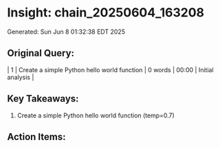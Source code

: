 # Insight: chain_20250604_163208
Generated: Sun Jun  8 01:32:38 EDT 2025

## Original Query:
| 1 | Create a simple Python hello world function | 0 words | 00:00 | Initial analysis |

## Key Takeaways:
1. Create a simple Python hello world function (temp=0.7)

## Action Items:

